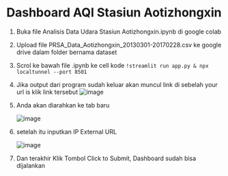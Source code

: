 # Dashboard AQI Stasiun Aotizhongxin

1. Buka file Analisis Data Udara Stasiun Aotizhongxin.ipynb di google colab
2. Upload file PRSA_Data_Aotizhongxin_20130301-20170228.csv ke google drive dalam folder bernama dataset
3. Scrol ke bawah file .ipynb ke cell kode `!streamlit run app.py & npx localtunnel --port 8501`
4. Jika output dari program sudah keluar akan muncul link di sebelah your url is klik link tersebut
   ![image](https://github.com/fumiya123/DA_Analisis_Data_Stasiun_Aotizhongxin/assets/98727343/d028f2f0-ccd7-4658-9ae7-907a2f5b3dfd)
5. Anda akan diarahkan ke tab baru

   ![image](https://github.com/fumiya123/DA_Analisis_Data_Stasiun_Aotizhongxin/assets/98727343/370103b9-7b62-42f0-8a13-7c31ed26353a)
7. setelah itu inputkan IP External URL

   ![image](https://github.com/fumiya123/DA_Analisis_Data_Stasiun_Aotizhongxin/assets/98727343/778e1a09-07ff-470f-b7da-9ab22260d1d4)
8. Dan terakhir Klik Tombol Click to Submit, Dashboard sudah bisa dijalankan
 
